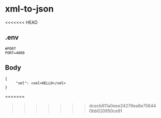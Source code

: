 # xml-to-json
<<<<<<< HEAD

## .env
```
#PORT
PORT=4000
```

## Body 

```
{
     "xml": <xml>HELLO</xml> 
}
```
=======
>>>>>>> dcecb611a0eee24279ea8e756440bb020950ce91
